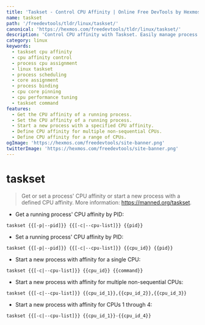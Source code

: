 ```yaml
---
title: 'Taskset - Control CPU Affinity | Online Free DevTools by Hexmos'
name: taskset
path: '/freedevtools/tldr/linux/taskset/'
canonical: 'https://hexmos.com/freedevtools/tldr/linux/taskset/'
description: 'Control CPU affinity with Taskset. Easily manage process CPU assignments for optimal performance and resource allocation. Free online tool, no registration required.'
category: linux
keywords:
  - taskset cpu affinity
  - cpu affinity control
  - process cpu assignment
  - linux taskset
  - process scheduling
  - core assignment
  - process binding
  - cpu core pinning
  - cpu performance tuning
  - taskset command
features:
  - Get the CPU affinity of a running process.
  - Set the CPU affinity of a running process.
  - Start a new process with a specified CPU affinity.
  - Define CPU affinity for multiple non-sequential CPUs.
  - Define CPU affinity for a range of CPUs.
ogImage: 'https://hexmos.com/freedevtools/site-banner.png'
twitterImage: 'https://hexmos.com/freedevtools/site-banner.png'
---
```


# taskset

> Get or set a process' CPU affinity or start a new process with a defined CPU affinity.
> More information: <https://manned.org/taskset>.

- Get a running process' CPU affinity by PID:

`taskset {{[-p|--pid]}} {{[-c|--cpu-list]}} {{pid}}`

- Set a running process' CPU affinity by PID:

`taskset {{[-p|--pid]}} {{[-c|--cpu-list]}} {{cpu_id}} {{pid}}`

- Start a new process with affinity for a single CPU:

`taskset {{[-c|--cpu-list]}} {{cpu_id}} {{command}}`

- Start a new process with affinity for multiple non-sequential CPUs:

`taskset {{[-c|--cpu-list]}} {{cpu_id_1}},{{cpu_id_2}},{{cpu_id_3}}`

- Start a new process with affinity for CPUs 1 through 4:

`taskset {{[-c|--cpu-list]}} {{cpu_id_1}}-{{cpu_id_4}}`
